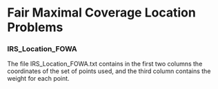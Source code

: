 # Fair Maximal Coverage Location Problems #

### IRS_Location_FOWA ###
The file IRS_Location_FOWA.txt contains in the first two columns the coordinates of the set of points used, and the third column contains the weight for each point. 
